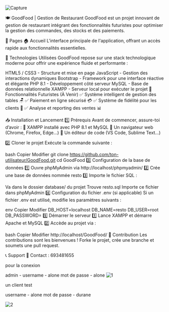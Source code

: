 

![Capture](https://github.com/user-attachments/assets/7c40e468-33a9-442a-a046-eaff9adbf2f8)




🍽️ GoodFood | Gestion de Restaurant
GoodFood est un projet innovant de gestion de restaurant intégrant des fonctionnalités futuristes pour optimiser la gestion des commandes, des stocks et des paiements.

🔶 Pages
🏠 Accueil
L'interface principale de l'application, offrant un accès rapide aux fonctionnalités essentielles.

🔶 Technologies Utilisées
GoodFood repose sur une stack technologique moderne pour offrir une expérience fluide et performante :

HTML5 / CSS3 - Structure et mise en page
JavaScript - Gestion des interactions dynamiques
Bootstrap - Framework pour une interface réactive et élégante
PHP 8.1 - Développement côté serveur
MySQL - Base de données relationnelle
XAMPP - Serveur local pour exécuter le projet
🚀 Fonctionnalités Futuristes (À Venir)
✅ Système intelligent de gestion des tables 🪑
✅ Paiement en ligne sécurisé 💳
✅ Système de fidélité pour les clients 🎁
✅ Analyse et reporting des ventes 📊

📥 Installation et Lancement
1️⃣ Prérequis
Avant de commencer, assure-toi d’avoir :
🔹 XAMPP installé avec PHP 8.1 et MySQL
🔹 Un navigateur web (Chrome, Firefox, Edge…)
🔹 Un éditeur de code (VS Code, Sublime Text…)

2️⃣ Cloner le projet
Exécute la commande suivante :

bash
Copier
Modifier
git clone https://github.com/ton-utilisateur/GoodFood.git
cd GoodFood
3️⃣ Configuration de la base de données
1️⃣ Ouvre phpMyAdmin via http://localhost/phpmyadmin/
2️⃣ Crée une base de données nommée resto
3️⃣ Importe le fichier SQL :

Va dans le dossier database/ du projet
Trouve resto.sql
Importe ce fichier dans phpMyAdmin
4️⃣ Configuration du fichier .env (si applicable)
Si un fichier .env est utilisé, modifie les paramètres suivants :

env
Copier
Modifier
DB_HOST=localhost
DB_NAME=resto
DB_USER=root
DB_PASSWORD=
5️⃣ Démarrer le serveur
1️⃣ Lance XAMPP et démarre Apache et MySQL
2️⃣ Accède au projet via :

bash
Copier
Modifier
http://localhost/GoodFood/
🤝 Contribution
Les contributions sont les bienvenues ! Forke le projet, crée une branche et soumets une pull request.

📞 Support
📧 Contact : 693481655



pour la conexion

admin -
username - alone
mot de passe - alone
![1](https://github.com/user-attachments/assets/cc8135f2-e3b5-48ca-baab-ad250063e3e9)


un client test

username - alone
mot de passe - durane 


![2](https://github.com/user-attachments/assets/ea4a0467-8726-46f6-9ff5-73969e7d1f99)

